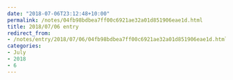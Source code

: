 ```yaml
---
date: "2018-07-06T23:12:48+10:00"
permalink: /notes/04fb98bdbea7ff00c6921ae32a01d851906eae1d.html
title: 2018/07/06 entry
redirect_from:
- /notes/entry/2018/07/06/04fb98bdbea7ff00c6921ae32a01d851906eae1d.html
categories:
- July
- 2018
- 6
---
```

